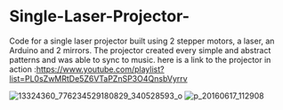 # Single-Laser-Projector-
Code for a single laser projector built using 2 stepper motors, a laser, an Arduino and 2 mirrors. The projector created every simple and abstract patterns and was able to sync to music.
here is a link to the projector in action :https://www.youtube.com/playlist?list=PL0sZwMRtDe5Z6VTaPZnSP3O4QnsbVyrrv



![13324360_776234529180829_340528593_o](https://cloud.githubusercontent.com/assets/13697280/21629286/f0c9058c-d1f4-11e6-894f-4ea3993bad0d.jpg)
![p_20160617_112908](https://cloud.githubusercontent.com/assets/13697280/21629320/3876e854-d1f5-11e6-91b5-8778626e3800.jpg)
